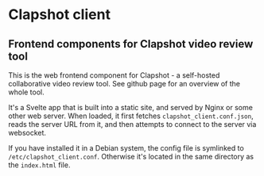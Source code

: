 # Clapshot client
## Frontend components for Clapshot video review tool

This is the web frontend component for Clapshot - a self-hosted collaborative
video review tool. See github page for an overview of the whole tool.

It's a Svelte app that is built into a static site, and served by
Nginx or some other web server. When loaded, it first fetches
`clapshot_client.conf.json`, reads the server URL from it, and then
attempts to connect to the server via websocket.

If you have installed it in a Debian system, the config file is
symlinked to `/etc/clapshot_client.conf`. Otherwise it's located
in the same directory as the `index.html` file. 